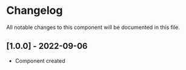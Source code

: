 # Changelog
All notable changes to this component will be documented in this file.

## [1.0.0] - 2022-09-06
- Component created
